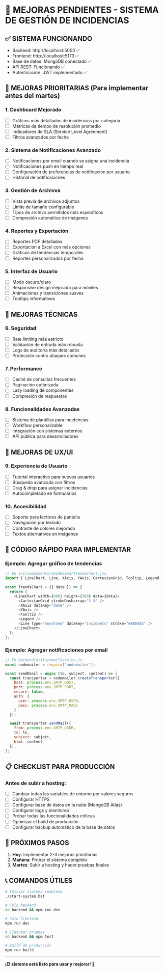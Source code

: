 # 🚀 MEJORAS PENDIENTES - SISTEMA DE GESTIÓN DE INCIDENCIAS

## ✅ SISTEMA FUNCIONANDO
- Backend: http://localhost:5000 ✅
- Frontend: http://localhost:5173 ✅
- Base de datos: MongoDB conectado ✅
- API REST: Funcionando ✅
- Autenticación: JWT implementado ✅

## 🎯 MEJORAS PRIORITARIAS (Para implementar antes del martes)

### 1. **Dashboard Mejorado**
- [ ] Gráficos más detallados de incidencias por categoría
- [ ] Métricas de tiempo de resolución promedio
- [ ] Indicadores de SLA (Service Level Agreement)
- [ ] Filtros avanzados por fecha

### 2. **Sistema de Notificaciones Avanzado**
- [ ] Notificaciones por email cuando se asigna una incidencia
- [ ] Notificaciones push en tiempo real
- [ ] Configuración de preferencias de notificación por usuario
- [ ] Historial de notificaciones

### 3. **Gestión de Archivos**
- [ ] Vista previa de archivos adjuntos
- [ ] Límite de tamaño configurable
- [ ] Tipos de archivo permitidos más específicos
- [ ] Compresión automática de imágenes

### 4. **Reportes y Exportación**
- [ ] Reportes PDF detallados
- [ ] Exportación a Excel con más opciones
- [ ] Gráficos de tendencias temporales
- [ ] Reportes personalizados por fecha

### 5. **Interfaz de Usuario**
- [ ] Modo oscuro/claro
- [ ] Responsive design mejorado para móviles
- [ ] Animaciones y transiciones suaves
- [ ] Tooltips informativos

## 🔧 MEJORAS TÉCNICAS

### 6. **Seguridad**
- [ ] Rate limiting más estricto
- [ ] Validación de entrada más robusta
- [ ] Logs de auditoría más detallados
- [ ] Protección contra ataques comunes

### 7. **Performance**
- [ ] Caché de consultas frecuentes
- [ ] Paginación optimizada
- [ ] Lazy loading de componentes
- [ ] Compresión de respuestas

### 8. **Funcionalidades Avanzadas**
- [ ] Sistema de plantillas para incidencias
- [ ] Workflow personalizable
- [ ] Integración con sistemas externos
- [ ] API pública para desarrolladores

## 📱 MEJORAS DE UX/UI

### 9. **Experiencia de Usuario**
- [ ] Tutorial interactivo para nuevos usuarios
- [ ] Búsqueda avanzada con filtros
- [ ] Drag & drop para asignar incidencias
- [ ] Autocompletado en formularios

### 10. **Accesibilidad**
- [ ] Soporte para lectores de pantalla
- [ ] Navegación por teclado
- [ ] Contraste de colores mejorado
- [ ] Textos alternativos en imágenes

## 🚀 CÓDIGO RÁPIDO PARA IMPLEMENTAR

### Ejemplo: Agregar gráfico de tendencias
```javascript
// En src/components/dashboard/TrendsChart.jsx
import { LineChart, Line, XAxis, YAxis, CartesianGrid, Tooltip, Legend } from 'recharts';

const TrendsChart = ({ data }) => {
  return (
    <LineChart width={600} height={300} data={data}>
      <CartesianGrid strokeDasharray="3 3" />
      <XAxis dataKey="date" />
      <YAxis />
      <Tooltip />
      <Legend />
      <Line type="monotone" dataKey="incidents" stroke="#8884d8" />
    </LineChart>
  );
};
```

### Ejemplo: Agregar notificaciones por email
```javascript
// En backend/utils/emailService.js
const nodemailer = require('nodemailer');

const sendEmail = async (to, subject, content) => {
  const transporter = nodemailer.createTransporter({
    host: process.env.SMTP_HOST,
    port: process.env.SMTP_PORT,
    secure: false,
    auth: {
      user: process.env.SMTP_USER,
      pass: process.env.SMTP_PASS
    }
  });

  await transporter.sendMail({
    from: process.env.SMTP_USER,
    to: to,
    subject: subject,
    html: content
  });
};
```

## 📋 CHECKLIST PARA PRODUCCIÓN

### Antes de subir a hosting:
- [ ] Cambiar todas las variables de entorno por valores seguros
- [ ] Configurar HTTPS
- [ ] Configurar base de datos en la nube (MongoDB Atlas)
- [ ] Configurar logs y monitoreo
- [ ] Probar todas las funcionalidades críticas
- [ ] Optimizar el build de producción
- [ ] Configurar backup automático de la base de datos

## 🎯 PRÓXIMOS PASOS

1. **Hoy**: Implementar 2-3 mejoras prioritarias
2. **Mañana**: Probar el sistema completo
3. **Martes**: Subir a hosting y hacer pruebas finales

## 📞 COMANDOS ÚTILES

```bash
# Iniciar sistema completo
./start-system.bat

# Solo backend
cd backend && npm run dev

# Solo frontend
npm run dev

# Ejecutar pruebas
cd backend && npm test

# Build de producción
npm run build
```

---

**¡El sistema está listo para usar y mejorar! 🚀** 